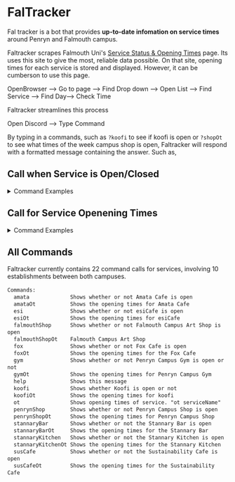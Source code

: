 # FalTracker


Fal tracker is a bot that provides **up-to-date infomation on service times** around Penryn and Falmouth campus.

Faltracker scrapes Falmouth Uni's [Service Status & Opening Times](https://fxplus.ac.uk/uncategorised/service-status-opening-times/) page. Its uses this site to give the most, reliable data possible. On that site, opening times for each service is stored and displayed. However, it can be cumberson to use this page.

OpenBrowser --> Go to page --> Find Drop down --> Open List --> Find Service --> Find Day--> Check Time

Faltracker streamlines this process

Open Discord --> Type Command

By typing in a commands, such as ```?koofi``` to see if koofi is open or ```?shopOt``` to see what times of the week campus shop is open, Faltracker will respond with a formatted message containing the answer. Such as,

## Call when Service is Open/Closed
<details><summary>Command Examples</summary>
<img src="Documentation/koofiOpen.png" alt="Call for koofi open" width="300">
<img src="Documentation/koofiClosed.png" alt="Call for koofi when closed" width="300">
</details>

## Call for Service Openening Times
<details><summary>Command Examples</summary>
<img src="Documentation/koofiOT.png" alt="Call for koofi opening times" width="300">
</details>


## All Commands

Faltracker currently contains 22 command calls for services, involving 10 establishments between both campuses.

```
Commands:
  amata             Shows whether or not Amata Cafe is open
  amataOt           Shows the opening times for Amata Cafe
  esi               Shows whether or not esiCafe is open
  esiOt             Shows the opening times for esiCafe
  falmouthShop      Shows whether or not Falmouth Campus Art Shop is open
  falmouthShopOt    Falmouth Campus Art Shop
  fox               Shows whether or not Fox Cafe is open
  foxOt             Shows the opening times for the Fox Cafe
  gym               Shows whether or not Penryn Campus Gym is open or not
  gymOt             Shows the opening times for Penryn Campus Gym
  help              Shows this message
  koofi             Shows whether Koofi is open or not
  koofiOt           Shows the opening times for koofi
  ot                Shows opening times of service. "ot serviceName"
  penrynShop        Shows whether or not Penryn Campus Shop is open
  penrynShopOt      Shows the opening times for Penryn Campus Shop
  stannaryBar       Shows whether or not the Stannary Bar is open
  stannaryBarOt     Shows the opening times for the Stannary Bar
  stannaryKitchen   Shows whether or not the Stannary Kitchen is open
  stannaryKitchenOt Shows the opening times for the Stannary Kitchen
  susCafe           Shows whether or not the Sustainability Cafe is open
  susCafeOt         Shows the opening times for the Sustainability Cafe
```
